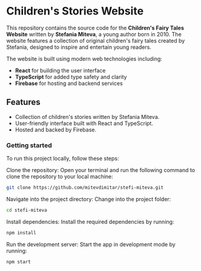 # Children's Stories Website

This repository contains the source code for the **Children's Fairy Tales Website** written by **Stefania Miteva**, a young author born in 2010. The website features a collection of original children's fairy tales created by Stefania, designed to inspire and entertain young readers.

The website is built using modern web technologies including:

- **React** for building the user interface
- **TypeScript** for added type safety and clarity
- **Firebase** for hosting and backend services

## Features

- Collection of children's stories written by Stefania Miteva.
- User-friendly interface built with React and TypeScript.
- Hosted and backed by Firebase.

### Getting started

To run this project locally, follow these steps:

Clone the repository: Open your terminal and run the following command to clone the repository to your local machine:

```bash
git clone https://github.com/mitevdimitar/stefi-miteva.git
```

Navigate into the project directory: Change into the project folder:

```bash
cd stefi-miteva
```

Install dependencies: Install the required dependencies by running:

```bash
npm install
```

Run the development server: Start the app in development mode by running:

```bash
npm start
```
